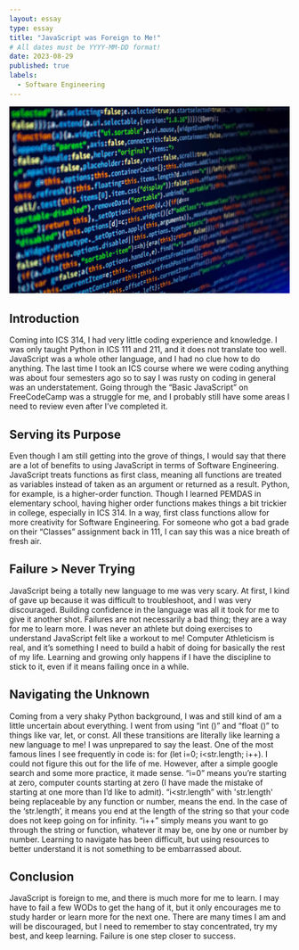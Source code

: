 ```yaml
---
layout: essay
type: essay
title: "JavaScript was Foreign to Me!"
# All dates must be YYYY-MM-DD format!
date: 2023-08-29
published: true
labels:
  - Software Engineering
---
```


<div class="text-center p-4">
  <img width="600px" src="../img/javascript.JPG" class="img" >
</div>


## Introduction

Coming into ICS 314, I had very little coding experience and knowledge. I was only taught Python in ICS 111 and 211, and it does not translate too well. JavaScript was a whole other language, and I had no clue how to do anything. The last time I took an ICS course where we were coding anything was about four semesters ago so to say I was rusty on coding in general was an understatement. Going through the “Basic JavaScript” on FreeCodeCamp was a struggle for me, and I probably still have some areas I need to review even after I’ve completed it.


## Serving its Purpose

Even though I am still getting into the grove of things, I would say that there are a lot of benefits to using JavaScript in terms of Software Engineering. JavaScript treats functions as first class, meaning all functions are treated as variables instead of taken as an argument or returned as a result. Python, for example, is a higher-order function. Though I learned PEMDAS in elementary school, having higher order functions makes things a bit trickier in college, especially in ICS 314. In a way, first class functions allow for more creativity for Software Engineering. For someone who got a bad grade on their “Classes” assignment back in 111, I can say this was a nice breath of fresh air.


## Failure > Never Trying

JavaScript being a totally new language to me was very scary. At first, I kind of gave up because it was difficult to troubleshoot, and I was very discouraged. Building confidence in the language was all it took for me to give it another shot. Failures are not necessarily a bad thing; they are a way for me to learn more. I was never an athlete but doing exercises to understand JavaScript felt like a workout to me! Computer Athleticism is real, and it’s something I need to build a habit of doing for basically the rest of my life. Learning and growing only happens if I have the discipline to stick to it, even if it means failing once in a while. 


## Navigating the Unknown

Coming from a very shaky Python background, I was and still kind of am a little uncertain about everything. I went from using “int ()” and “float ()” to things like var, let, or const. All these transitions are literally like learning a new language to me! I was unprepared to say the least. One of the most famous lines I see frequently in code is:
for (let i=0; i<str.length; i++). 
I could not figure this out for the life of me. However, after a simple google search and some more practice, it made sense. “i=0” means you’re starting at zero, computer counts starting at zero (I have made the mistake of starting at one more than I’d like to admit). “i<str.length” with 'str.length' being replaceable by any function or number, means the end. In the case of the ‘str.length’, it means you end at the length of the string so that your code does not keep going on for infinity. “i++” simply means you want to go through the string or function, whatever it may be, one by one or number by number. Learning to navigate has been difficult, but using resources to better understand it is not something to be embarrassed about.


## Conclusion

JavaScript is foreign to me, and there is much more for me to learn. I may have to fail a few WODs to get the hang of it, but it only encourages me to study harder or learn more for the next one. There are many times I am and will be discouraged, but I need to remember to stay concentrated, try my best, and keep learning. Failure is one step closer to success.
